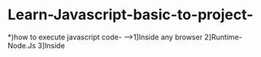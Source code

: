 # Learn-Javascript-basic-to-project-
*)how to execute javascript code-
-->1]Inside any browser
   2]Runtime-Node.Js
   3]Inside <Script> tag

*)Variables in JS
--> Uesd to store.

*)Let,Var,Const
-->1]let & const is used to store block scoped variables.
   2]var is globally scoped.
   3]let can be updated but not re-declared.
   4]const can neither be updated nor be re-declared.

*)Primitives & objects in JS
--> Primitives in JS->                         seven primitive datatypes = Null,Number,Boolean,Byte,String,Symbol,Undefined.  //nn bb ss u
--> Non primitive data types (Objects in JS)-> used to build key-value pairs.;mapping build (karu shakto).

*)Operators and Expressions in JS
-->1]Arithmatic operator --> +,-,/,*,**,++,--,%
   2]Assignment operstor --> =,+=,-=,*=,/=,%=,**=
   3]Comparison operator --> ==,!=,===,!==,>,<,<=,>=,?
   === -->not for int & string comparison
   4]Logical operstor --> &&,||,!

*)Conditional Expressions in JS
--> 1]if
    2]if else
    3]if else if
    4]JS ternary operator- Evaluates a condition and executes a block of code based on the condition.
                             condition ? exp1 : exp2
                             
 *)Loops
 1] for loop -> loop block of code number of times.
      for(statement1;statement2;statement3)
      {
           //code to be executed
       }
 2] for in loop -> loops through the keys of an object
       for(keys in object)
       {
          //code to be executed
       }
 3] for of loop -> loop through the value of an object
      for(keys of object)
       {
          //code to be executed
       }
 4] while loop ->
     while(condition)
       {
          //code to be executed
       }
   if the condition never becomes false, the loop will never end and this might crash the runtime.
 5] do while loop ->
     do{
      //code to executed
     }while(condition)
     In do while loop one time block is executed after that condition is executed.
     
 *) 1] Functions -> A javascript function is a block of code design to perform a particular task.
         function  fname(parameter1,parameter2)
         {
            //code
         }
         (parameters function ke ander local variables ki tarah bartav karenge)
    2] arrow function ->   const sum=(a,b)=>{
                           let a+b;
                           return c;
                        }
   
   *)Strings -> Collection of characters. & strings are immutable
      1] let name = "nikhil"   // we used "" or '' to declare strings.
         indexing starts from zero in strings.
         to find length we used ex. name.length
      2]Template literals- template literals used backtics instead of quotes to define a string
          ex. let name = `nikhil`
          -> using template literals it is possible to ues single as well as double quotes inside a string.
             ex.let sentence = `The name "is" nikhil's`
          -> We can insert variable directly in template literal, this is called string interpolation.
                 ex. let a = `this is ${name}`
          -> Escape sequence character- we used \ for printing in string (invisible aste he)
                \,\n-newline,\r-,\t
          -> we used inbuilt methods in string like toupperCase(),toLowerCase(),trim(),concat(),replace(),slice() etc...
          
   *)Arrays ->1] Arrays are variables which holds more than one value.
                 Arraya are mutable they can be change.
                 In javascript arrays are type of objects The typeof operator or arrays returns objects.
              2] Methods in arrays-> toString(),pop(),Join(),push(),shift(),unshift(),delete(),concat(),sort(),reverse()
                  shift()- removes 1st element and returns it.
                  unshift()- add element to the begining
                  delete()- delete that element , but length will not change.
                  sort()- alphabetically sorting, after execution change array.
                          to sort array in acending & decending order used compare function. 
                  reverse()- used to reverse the array.
                  splice()- (position,no. of elements to remove,elements to added)  also we can see the deleted elements & type of this array is object. (original                                  array la modify karto)
                  slice()-(start position index,upto that index) print.
                  Array.from - used to create an array from any other object. ex.Array.from("nikhil")
                  for...of - uesd to get the values from an array.
                  for...in - uesd to get the keys from an array.
                  
                  
                  
                  
                  
                  
                  
                  
